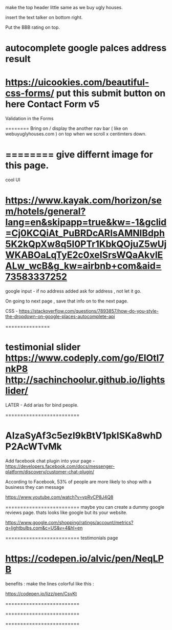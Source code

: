 make the top header little same as we buy ugly houses. 

insert the text talker on bottom right. 

Put the BBB rating on top. 


autocomplete google palces address result
========
https://uicookies.com/beautiful-css-forms/
put this submit button on here 
Contact Form v5
========
Validation in the Forms

========
Bring on / display the another nav bar ( like on webuyuglyhouses.com ) on top when we scroll x centimters down. 

========
give differnt image for this page. 
========
cool UI 

https://www.kayak.com/horizon/sem/hotels/general?lang=en&skipapp=true&kw=-1&gclid=Cj0KCQiAt_PuBRDcARIsAMNlBdph5K2kQpXw8q5I0PTr1KbkQOjuZ5wUjWKABOaLqTyE2c0xeISrsWQaAkvlEALw_wcB&g_kw=airbnb+com&aid=73583337252
================
 
google input - if no address added ask for address , not let it go. 

On going to next page , save that info on to the next page. 


CSS - https://stackoverflow.com/questions/7893857/how-do-you-style-the-dropdown-on-google-places-autocomplete-api

===============

testimonial slider 
https://www.codeply.com/go/EIOtI7nkP8
http://sachinchoolur.github.io/lightslider/
===============



LATER - 
Add arias for bind people. 

=========================

AIzaSyAf3c5ezl9kBtV1pklSKa8whDP2AcWTvMk
=========================

Add facebook chat plugin into your page - 
https://developers.facebook.com/docs/messenger-platform/discovery/customer-chat-plugin/

According to Facebook, 53% of people are more likely to shop with a business they can message

https://www.youtube.com/watch?v=vpRvCP8J4Q8

=========================
maybe you can create a dummy google reviews page. 
thats looks like google but its your website. 

https://www.google.com/shopping/ratings/account/metrics?q=lightbulbs.com&c=US&v=4&hl=en

=========================
testimonials page 

https://codepen.io/alvic/pen/NeqLPB
=========================
benefits : make the lines colorful like this : 

https://codepen.io/lizz/pen/CsvKt

=========================


=========================

=========================



